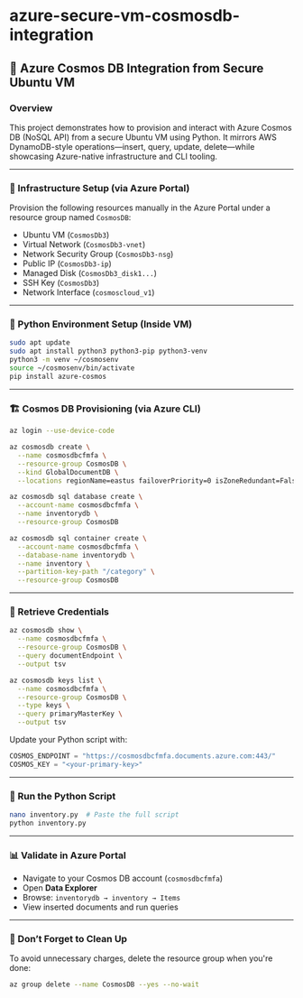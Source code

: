 # azure-secure-vm-cosmosdb-integration

## 🚀 Azure Cosmos DB Integration from Secure Ubuntu VM

### Overview  
This project demonstrates how to provision and interact with Azure Cosmos DB (NoSQL API) from a secure Ubuntu VM using Python. It mirrors AWS DynamoDB-style operations—insert, query, update, delete—while showcasing Azure-native infrastructure and CLI tooling.

---

### 🧱 Infrastructure Setup (via Azure Portal)  
Provision the following resources manually in the Azure Portal under a resource group named `CosmosDB`:
- Ubuntu VM (`CosmosDb3`)
- Virtual Network (`CosmosDb3-vnet`)
- Network Security Group (`CosmosDb3-nsg`)
- Public IP (`CosmosDb3-ip`)
- Managed Disk (`CosmosDb3_disk1...`)
- SSH Key (`CosmosDb3`)
- Network Interface (`cosmoscloud_v1`)

---

### 🧰 Python Environment Setup (Inside VM)
```bash
sudo apt update
sudo apt install python3 python3-pip python3-venv
python3 -m venv ~/cosmosenv
source ~/cosmosenv/bin/activate
pip install azure-cosmos
```

---

### 🏗️ Cosmos DB Provisioning (via Azure CLI)
```bash
az login --use-device-code

az cosmosdb create \
  --name cosmosdbcfmfa \
  --resource-group CosmosDB \
  --kind GlobalDocumentDB \
  --locations regionName=eastus failoverPriority=0 isZoneRedundant=False

az cosmosdb sql database create \
  --account-name cosmosdbcfmfa \
  --name inventorydb \
  --resource-group CosmosDB

az cosmosdb sql container create \
  --account-name cosmosdbcfmfa \
  --database-name inventorydb \
  --name inventory \
  --partition-key-path "/category" \
  --resource-group CosmosDB
```

---

### 🔐 Retrieve Credentials
```bash
az cosmosdb show \
  --name cosmosdbcfmfa \
  --resource-group CosmosDB \
  --query documentEndpoint \
  --output tsv

az cosmosdb keys list \
  --name cosmosdbcfmfa \
  --resource-group CosmosDB \
  --type keys \
  --query primaryMasterKey \
  --output tsv
```

Update your Python script with:
```python
COSMOS_ENDPOINT = "https://cosmosdbcfmfa.documents.azure.com:443/"
COSMOS_KEY = "<your-primary-key>"
```

---

### 🧪 Run the Python Script
```bash
nano inventory.py  # Paste the full script
python inventory.py
```

---

### 📊 Validate in Azure Portal
- Navigate to your Cosmos DB account (`cosmosdbcfmfa`)
- Open **Data Explorer**
- Browse: `inventorydb → inventory → Items`
- View inserted documents and run queries

---

### 🧹 Don’t Forget to Clean Up
To avoid unnecessary charges, delete the resource group when you're done:
```bash
az group delete --name CosmosDB --yes --no-wait
```



